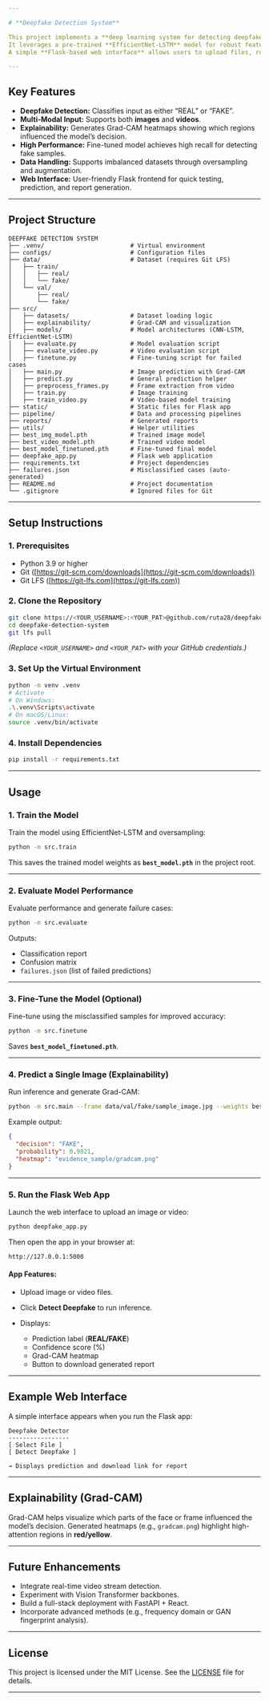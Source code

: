 ```yaml
---

# **Deepfake Detection System**

This project implements a **deep learning system for detecting deepfake images and videos** using PyTorch.
It leverages a pre-trained **EfficientNet-LSTM** model for robust feature extraction and temporal analysis, and includes explainability through **Grad-CAM** visualizations.
A simple **Flask-based web interface** allows users to upload files, run deepfake detection, view prediction confidence, and download a generated report.

---
```


## **Key Features**

* **Deepfake Detection:** Classifies input as either “REAL” or “FAKE”.
* **Multi-Modal Input:** Supports both **images** and **videos**.
* **Explainability:** Generates Grad-CAM heatmaps showing which regions influenced the model’s decision.
* **High Performance:** Fine-tuned model achieves high recall for detecting fake samples.
* **Data Handling:** Supports imbalanced datasets through oversampling and augmentation.
* **Web Interface:** User-friendly Flask frontend for quick testing, prediction, and report generation.

---

## **Project Structure**

```
DEEPFAKE DETECTION SYSTEM
├── .venv/                        # Virtual environment
├── configs/                      # Configuration files
├── data/                         # Dataset (requires Git LFS)
│   ├── train/
│   │   ├── real/
│   │   └── fake/
│   └── val/
│       ├── real/
│       └── fake/
├── src/
│   ├── datasets/                 # Dataset loading logic
│   ├── explainability/           # Grad-CAM and visualization
│   ├── models/                   # Model architectures (CNN-LSTM, EfficientNet-LSTM)
│   ├── evaluate.py               # Model evaluation script
│   ├── evaluate_video.py         # Video evaluation script
│   ├── finetune.py               # Fine-tuning script for failed cases
│   ├── main.py                   # Image prediction with Grad-CAM
│   ├── predict.py                # General prediction helper
│   ├── preprocess_frames.py      # Frame extraction from video
│   ├── train.py                  # Image training
│   ├── train_video.py            # Video-based model training
├── static/                       # Static files for Flask app
├── pipeline/                     # Data and processing pipelines
├── reports/                      # Generated reports
├── utils/                        # Helper utilities
├── best_img_model.pth            # Trained image model
├── best_video_model.pth          # Trained video model
├── best_model_finetuned.pth      # Fine-tuned final model
├── deepfake_app.py               # Flask web application
├── requirements.txt              # Project dependencies
├── failures.json                 # Misclassified cases (auto-generated)
├── README.md                     # Project documentation
└── .gitignore                    # Ignored files for Git
```

---

## **Setup Instructions**

### 1. Prerequisites

* Python 3.9 or higher
* Git ([https://git-scm.com/downloads](https://git-scm.com/downloads))
* Git LFS ([https://git-lfs.com](https://git-lfs.com))

### 2. Clone the Repository

```bash
git clone https://<YOUR_USERNAME>:<YOUR_PAT>@github.com/ruta28/deepfake-detection-system.git
cd deepfake-detection-system
git lfs pull
```

*(Replace `<YOUR_USERNAME>` and `<YOUR_PAT>` with your GitHub credentials.)*

### 3. Set Up the Virtual Environment

```bash
python -m venv .venv
# Activate
# On Windows:
.\.venv\Scripts\activate
# On macOS/Linux:
source .venv/bin/activate
```

### 4. Install Dependencies

```bash
pip install -r requirements.txt
```

---

## **Usage**

### **1. Train the Model**

Train the model using EfficientNet-LSTM and oversampling:

```bash
python -m src.train
```

This saves the trained model weights as **`best_model.pth`** in the project root.

---

### **2. Evaluate Model Performance**

Evaluate performance and generate failure cases:

```bash
python -m src.evaluate
```

Outputs:

* Classification report
* Confusion matrix
* `failures.json` (list of failed predictions)

---

### **3. Fine-Tune the Model (Optional)**

Fine-tune using the misclassified samples for improved accuracy:

```bash
python -m src.finetune
```

Saves **`best_model_finetuned.pth`**.

---

### **4. Predict a Single Image (Explainability)**

Run inference and generate Grad-CAM:

```bash
python -m src.main --frame data/val/fake/sample_image.jpg --weights best_model_finetuned.pth --out evidence_sample
```

Example output:

```json
{
  "decision": "FAKE",
  "probability": 0.9821,
  "heatmap": "evidence_sample/gradcam.png"
}
```

---

### **5. Run the Flask Web App**

Launch the web interface to upload an image or video:

```bash
python deepfake_app.py
```

Then open the app in your browser at:

```
http://127.0.0.1:5000
```

#### **App Features:**

* Upload image or video files.
* Click **Detect Deepfake** to run inference.
* Displays:

  * Prediction label (**REAL/FAKE**)
  * Confidence score (%)
  * Grad-CAM heatmap
  * Button to download generated report

---

## **Example Web Interface**

A simple interface appears when you run the Flask app:

```
Deepfake Detector
-----------------
[ Select File ]
[ Detect Deepfake ]

→ Displays prediction and download link for report
```

---

## **Explainability (Grad-CAM)**

Grad-CAM helps visualize which parts of the face or frame influenced the model’s decision.
Generated heatmaps (e.g., `gradcam.png`) highlight high-attention regions in **red/yellow**.

---

## **Future Enhancements**

* Integrate real-time video stream detection.
* Experiment with Vision Transformer backbones.
* Build a full-stack deployment with FastAPI + React.
* Incorporate advanced methods (e.g., frequency domain or GAN fingerprint analysis).

---

## **License**

This project is licensed under the MIT License. See the [LICENSE](LICENSE) file for details.

---